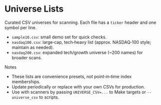 # Universe Lists

Curated CSV universes for scanning. Each file has a `ticker` header and one symbol per line.

- `sample10.csv`: small demo set for quick checks.
- `nasdaq100.csv`: large‑cap, tech‑heavy list (approx. NASDAQ‑100 style; maintain as needed).
- `nasdaq200.csv`: expanded tech/growth universe (~200 names) for broader scans.

Notes
- These lists are convenience presets, not point‑in‑time index memberships.
- Update periodically or replace with your own CSVs for production.
- Use with scanners by passing `UNIVERSE_CSV=...` to Make targets or `--universe_csv` to scripts.

